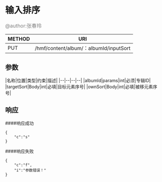 
# 输入排序
<font color="gray" size="3">@author:张春玲</font>

|METHOD|URI|
|--|--|
|PUT|/hmf/content/album/：albumId/inputSort|

## 参数

|名称|位置|类型|约束|描述|
|--|--|--|--|
|albumId|params|int|必须|专辑ID|
|targetSort|Body|int|必填|目标元素序号|
|ownSort|Body|int|必填|被移元素序号|
## 响应
####响应成功
```
{
    "c":"s"
}
```
####响应失败
```
{
    "c":"f",
    "i":"参数错误！"
}
```